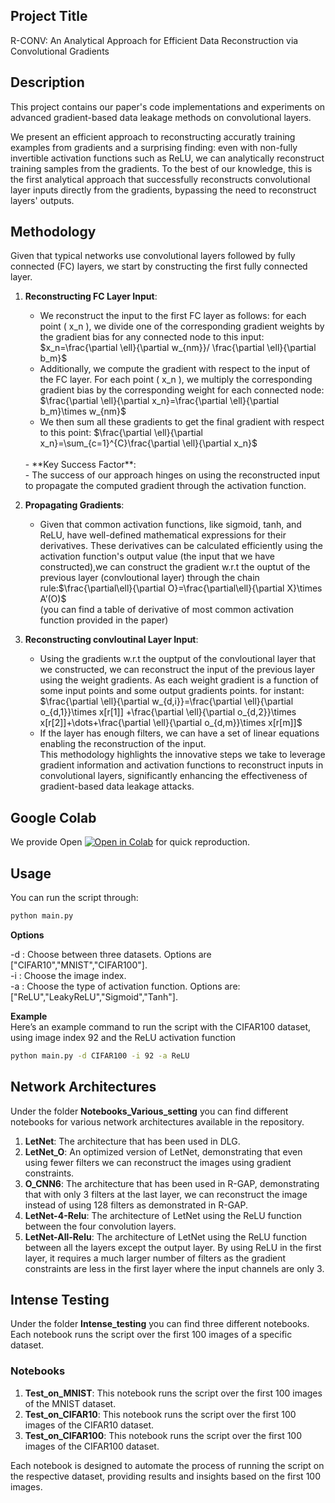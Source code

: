 ## Project Title
R-CONV: An Analytical Approach for Efficient Data
Reconstruction via Convolutional Gradients
## Description
This project contains our paper's code implementations and experiments on advanced gradient-based data leakage methods on convolutional layers. <br>

We present an efficient approach to reconstructing accuratly training examples from gradients and a surprising finding: even with non-fully invertible activation functions such as ReLU, we can analytically reconstruct training samples from the gradients. To the best of our knowledge, this is the first analytical approach that successfully reconstructs convolutional layer inputs directly from the gradients, bypassing the need to reconstruct layers' outputs.<br>

## Methodology

Given that typical networks use convolutional layers followed by fully connected (FC) layers, we start by constructing the first fully connected layer.
1. **Reconstructing FC Layer Input**:
    - We reconstruct the input to the first FC layer as follows: for each point \( x_n \), we divide one of the corresponding gradient weights by the gradient bias for any connected node to this input:
    $x_n=\frac{\partial \ell}{\partial w_{nm}}/ \frac{\partial \ell}{\partial b_m}$
    - Additionally, we compute the gradient with respect to the input of the FC layer. For each point \( x_n \), we multiply the corresponding gradient bias by the corresponding weight for each connected node:
    $\frac{\partial \ell}{\partial x_n}=\frac{\partial \ell}{\partial b_m}\times w_{nm}$
    - We then sum all these gradients to get the final gradient with respect to this point:
    $\frac{\partial \ell}{\partial x_n}=\sum_{c=1}^{C}\frac{\partial \ell}{\partial x_n}$
    <br>
    - **Key Success Factor**:<br>
        - The success of our approach hinges on using the reconstructed input to propagate the computed gradient through the activation function.
2. **Propagating Gradients**:
    - Given that common activation functions, like sigmoid, tanh, and ReLU, have well-defined mathematical expressions for their derivatives. These derivatives can be calculated efficiently using the activation function's output value (the input that we have constructed),we can construct the gradient w.r.t the ouptut of the previous layer (convloutional layer) through the chain rule:$\frac{\partial\ell}{\partial O}=\frac{\partial\ell}{\partial X}\times A’(O)$<br>
    (you can find a table of derivative of most common activation function provided in the paper)
   
3. **Reconstructing convloutinal Layer Input**:
    - Using the gradients w.r.t the ouptput of the convloutional layer that we constructed, we can reconstruct the input of the previous layer using the weight gradients. As each weight gradient is a function of some input points and some output gradients points. for instant:<br> $\frac{\partial \ell}{\partial w_{d,i}}=\frac{\partial \ell}{\partial o_{d,1}}\times x[r[1]] +\frac{\partial \ell}{\partial o_{d,2}}\times x[r[2]]+\dots+\frac{\partial \ell}{\partial o_{d,m}}\times x[r[m]]$
    - If the layer has enough filters, we can have a set of linear equations enabling the reconstruction of the input.<br>
This methodology highlights the innovative steps we take to leverage gradient information and activation functions to reconstruct inputs in convolutional layers, significantly enhancing the effectiveness of gradient-based data leakage attacks.

## Google Colab
We provide Open [![Open in Colab](https://colab.research.google.com/assets/colab-badge.svg)](https://colab.research.google.com/drive/1JNDLk53NWFdQHV20S_oHfcLPVyo4jNYB?usp=sharing)
for quick reproduction.
## Usage
You can run the script through:
```bash
python main.py 
```
**Options**  

-d : Choose between three datasets. Options are ["CIFAR10","MNIST","CIFAR100"].<br>
-i : Choose the image index.<br>
-a : Choose the type of activation function. Options are:["ReLU","LeakyReLU","Sigmoid","Tanh"].  

**Example**<br>
Here’s an example command to run the script with the CIFAR100 dataset, using image index 92 and the ReLU activation function
```bash
python main.py -d CIFAR100 -i 92 -a ReLU
```
## Network Architectures
Under the folder **Notebooks_Various_setting** you can find different notebooks for various network architectures available in the repository.<br>
1. **LetNet**: The architecture that has been used in DLG.<br>
2. **LetNet_O**: An optimized version of LetNet, demonstrating that even using fewer filters we can reconstruct the images using gradient constraints.<br>
3. **O_CNN6**: The architecture that has been used in R-GAP, demonstrating that with only 3 filters at the last layer, we can reconstruct the image instead of using 128 filters as demonstrated in R-GAP.<br>
4. **LetNet-4-Relu**: The architecture of LetNet using the ReLU function between the four convolution layers.<br>
5. **LetNet-All-Relu**: The architecture of LetNet using the ReLU function between all the layers except the output layer. By using ReLU in the first layer, it requires a much larger number of filters as the gradient constraints are less in the first layer where the input channels are only 3.<br>

## Intense Testing

Under the folder **Intense_testing** you can find three different notebooks. Each notebook runs the script over the first 100 images of a specific dataset.

### Notebooks

1. **Test_on_MNIST**: This notebook runs the script over the first 100 images of the MNIST dataset.
2. **Test_on_CIFAR10**: This notebook runs the script over the first 100 images of the CIFAR10 dataset.
3. **Test_on_CIFAR100**: This notebook runs the script over the first 100 images of the CIFAR100 dataset.

Each notebook is designed to automate the process of running the script on the respective dataset, providing results and insights based on the first 100 images.